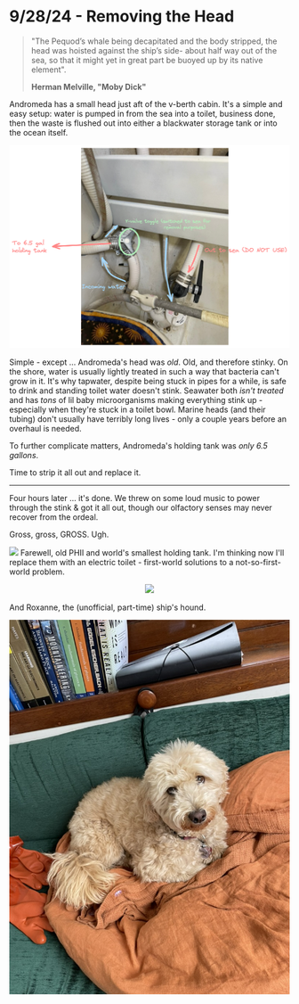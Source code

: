 # 9/28/24 - Removing the Head

> "The Pequod’s whale being decapitated and the body stripped, the head was hoisted against the ship’s side- about half way out of the sea, so that it might yet in great part be buoyed up by its native element".
>
> **Herman Melville, "Moby Dick"**

Andromeda has a small head just aft of the v-berth cabin. It's a simple and easy setup: water is pumped in from the sea into a toilet, business done, then the waste is flushed out into either a blackwater storage tank or into the ocean itself. 

![](images/head.png)

Simple - except ... Andromeda's head was *old*. Old, and therefore stinky. On the shore, water is usually lightly treated in such a way that bacteria can't grow in it. It's why tapwater, despite being stuck in pipes for a while, is safe to drink and standing toilet water doesn't stink. Seawater both *isn't treated* and has *tons* of lil baby microorganisms making everything stink up - especially when they're stuck in a toilet bowl. Marine heads (and their tubing) don't usually have terribly long lives - only a couple years before an overhaul is needed.

To further complicate matters, Andromeda's holding tank was *only 6.5 gallons*. 

Time to strip it all out and replace it.

---

Four hours later ... it's done. We threw on some loud music to power through the stink & got it all out, though our olfactory senses may never recover from the ordeal. 

Gross, gross, GROSS. Ugh. 

![](images/head-out.png)
Farewell, old PHII and world's smallest holding tank. I'm thinking now I'll replace them with an electric toilet - first-world solutions to a not-so-first-world problem. 

<center>

![](images/seal.gif)

</center>

And Roxanne, the (unofficial, part-time) ship's hound. 

![](images/baby.jpeg)